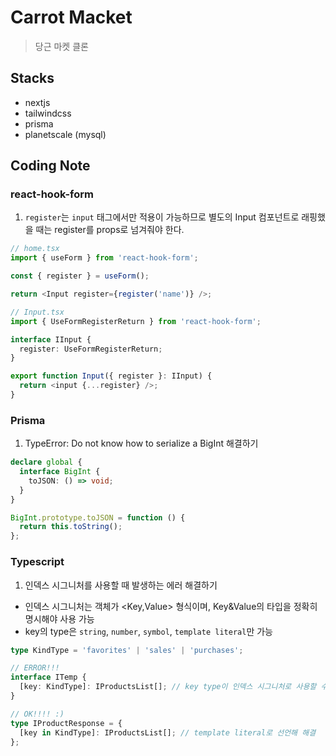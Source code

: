 # Carrot Macket

> 당근 마켓 클론

## Stacks

- nextjs
- tailwindcss
- prisma
- planetscale (mysql)

## Coding Note

### react-hook-form

1. `register`는 `input` 태그에서만 적용이 가능하므로 별도의 Input 컴포넌트로
   래핑했을 때는 register를 props로 넘겨줘야 한다.

```ts
// home.tsx
import { useForm } from 'react-hook-form';

const { register } = useForm();

return <Input register={register('name')} />;

// Input.tsx
import { UseFormRegisterReturn } from 'react-hook-form';

interface IInput {
  register: UseFormRegisterReturn;
}

export function Input({ register }: IInput) {
  return <input {...register} />;
}
```

### Prisma

1. TypeError: Do not know how to serialize a BigInt 해결하기

```ts
declare global {
  interface BigInt {
    toJSON: () => void;
  }
}

BigInt.prototype.toJSON = function () {
  return this.toString();
};
```

### Typescript

1. 인덱스 시그니처를 사용할 때 발생하는 에러 해결하기

- 인덱스 시그니처는 객체가 <Key,Value> 형식이며, Key&Value의 타입을 정확히 명시해야 사용 가능
- key의 type은 `string`, `number`, `symbol`, `template literal`만 가능

```ts
type KindType = 'favorites' | 'sales' | 'purchases';

// ERROR!!!
interface ITemp {
  [key: KindType]: IProductsList[]; // key type이 인덱스 시그니처로 사용할 수 없는 타입
}

// OK!!!! :)
type IProductResponse = {
  [key in KindType]: IProductsList[]; // template literal로 선언해 해결
};
```

